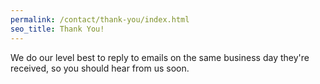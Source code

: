 ```yaml
---
permalink: /contact/thank-you/index.html
seo_title: Thank You!
---
```


We do our level best to reply to emails on the same business day they're received, so you should hear from us soon.
